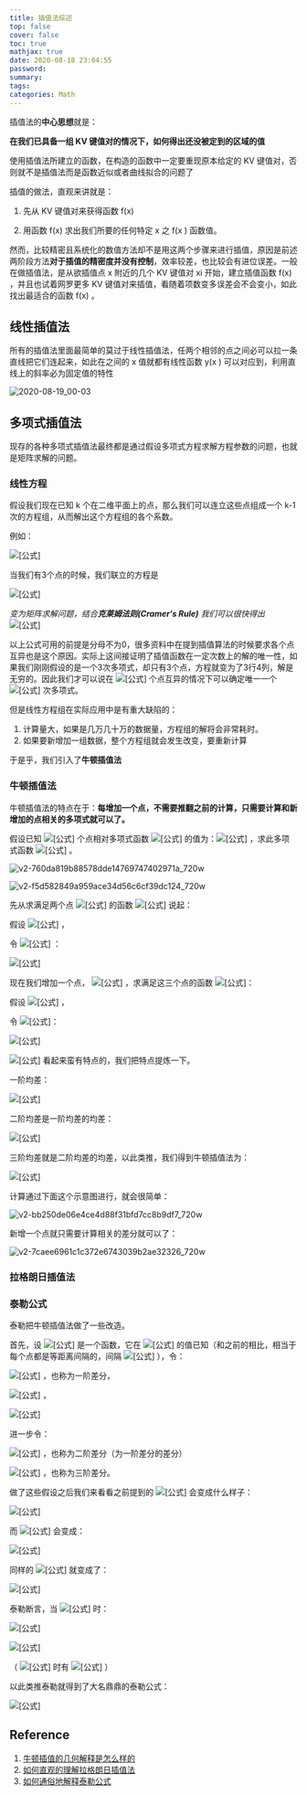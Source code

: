```yaml
---
title: 插值法综述
top: false
cover: false
toc: true
mathjax: true
date: 2020-08-18 23:04:55
password:
summary:
tags:
categories: Math
---
```




插值法的**中心思想**就是：

**在我们已具备一组 KV 键值对的情况下，如何得出还没被定到的区域的值**

使用插值法所建立的函数，在构造的函数中一定要重现原本给定的 KV 键值对，否则就不是插值法而是函数近似或者曲线拟合的问题了

插值的做法，直观来讲就是：

1. 先从 KV 键值对来获得函数 f(x)

2. 用函数 f(x) 求出我们所要的任何特定 x 之 f(x )  函数值。

<!--more-->

然而，比较精密且系统化的数值方法却不是用这两个步骤来进行插值，原因是前述两阶段方法**对于插值的精密度并没有控制**，效率较差，也比较会有进位误差。一般在做插值法，是从欲插值点 x 附近的几个 KV 键值对 xi 开始，建立插值函数 f(x) ，并且也试着网罗更多 KV 键值对来插值，看随着项数变多误差会不会变小，如此找出最适合的函数 f(x) 。



## 线性插值法

所有的插值法里面最简单的莫过于线性插值法，任两个相邻的点之间必可以拉一条直线把它们连起来，如此在之间的 x 值就都有线性函数 y(x ) 可以对应到，利用直线上的斜率必为固定值的特性

![2020-08-19_00-03](Interpolation/2020-08-19_00-03.png)

## 多项式插值法

现存的各种多项式插值法最终都是通过假设多项式方程求解方程参数的问题，也就是矩阵求解的问题。

### 线性方程

假设我们现在已知 k 个在二维平面上的点，那么我们可以连立这些点组成一个 k-1 次的方程组，从而解出这个方程组的各个系数。

例如：

 ![[公式]](https://www.zhihu.com/equation?tex=y%3DAx%5E2%2BBx%2BC)

当我们有3个点的时候，我们联立的方程是

![[公式]](https://www.zhihu.com/equation?tex=%5Cbegin%7Balign%7D+Ax_0%5E2%2BBx_0%2BC%26%3Dy_0%5C%5C+Ax_1%5E2%2BBx_1%2BC%26%3Dy_1%5C%5C+Ax_2%5E2%2BBx_2%2BC%26%3Dy_2+%5Cend%7Balign%7D)

*变为矩阵求解问题，结合**克莱姆法则(Cramer‘s Rule)** 我们可以很快得出*
![[公式]](https://www.zhihu.com/equation?tex=A%3D%5Cfrac%7B%5Cbegin%7Bvmatrix%7D+y_0+%26+x_0+%26+1+%5C%5C+y_1+%26+x_1+%26+1+%5C%5C+y_2+%26+x_2+%26+1+%5Cend%7Bvmatrix%7D%7D%7B%5Cbegin%7Bvmatrix%7D+x_0%5E2+%26+x_0+%26+1+%5C%5C+x_1%5E2+%26+x_1+%26+1+%5C%5C+x_2%5E2+%26+x_2+%26+1+%5Cend%7Bvmatrix%7D%7D%2C%5C+B%3D%5Cfrac%7B%5Cbegin%7Bvmatrix%7D+x_0%5E2+%26+y_0+%26+1+%5C%5C+x_1%5E2+%26+y_1+%26+1+%5C%5C+x_2%5E2+%26+y_2+%26+1+%5Cend%7Bvmatrix%7D%7D%7B%5Cbegin%7Bvmatrix%7D+x_0%5E2+%26+x_0+%26+1+%5C%5C+x_1%5E2+%26+x_1+%26+1+%5C%5C+x_2%5E2+%26+x_2+%26+1+%5Cend%7Bvmatrix%7D%7D%2C%5C+C%3D%5Cfrac%7B%5Cbegin%7Bvmatrix%7D+x_0%5E2+%26+x_0+%26+y_0+%5C%5C+x_1%5E2+%26+x_1+%26+y_1+%5C%5C+x_2%5E2+%26+x_2+%26+y_2+%5Cend%7Bvmatrix%7D%7D%7B%5Cbegin%7Bvmatrix%7D+x_0%5E2+%26+x_0+%26+1+%5C%5C+x_1%5E2+%26+x_1+%26+1+%5C%5C+x_2%5E2+%26+x_2+%26+1+%5Cend%7Bvmatrix%7D%7D)

以上公式可用的前提是分母不为0，很多资料中在提到插值算法的时候要求各个点互异也是这个原因。实际上这间接证明了插值函数在一定次数上的解的唯一性，如果我们刚刚假设的是一个3次多项式，却只有3个点，方程就变为了3行4列，解是无穷的。因此我们才可以说在 ![[公式]](https://www.zhihu.com/equation?tex=n) 个点互异的情况下可以确定唯一一个 ![[公式]](https://www.zhihu.com/equation?tex=n-1) 次多项式。

但是线性方程组在实际应用中是有重大缺陷的：

1. 计算量大，如果是几万几十万的数据量，方程组的解将会非常耗时。
2. 如果要新增加一组数据，整个方程组就会发生改变，要重新计算

于是乎，我们引入了**牛顿插值法**

### 牛顿插值法

牛顿插值法的特点在于：**每增加一个点，不需要推翻之前的计算，只需要计算和新增加的点相关的多项式就可以了。**

假设已知 ![[公式]](https://www.zhihu.com/equation?tex=n%2B1) 个点相对多项式函数 ![[公式]](https://www.zhihu.com/equation?tex=f) 的值为：![[公式]](https://www.zhihu.com/equation?tex=%28x_0%2Cf%28x_0%29%29%2C%28x_1%2Cf%28x_1%29%29%2C%28x_2%2Cf%28x_2%29%29%2C+%5Ccdots+%2C%28x_+n%2Cf%28x_+n%29%29) ，求此多项式函数 ![[公式]](https://www.zhihu.com/equation?tex=f) 。

![v2-760da819b88578dde14769747402971a_720w](Interpolation/v2-760da819b88578dde14769747402971a_720w.png)

![v2-f5d582849a959ace34d56c6cf39dc124_720w](Interpolation/v2-f5d582849a959ace34d56c6cf39dc124_720w.jpg)

先从求满足两个点 ![[公式]](https://www.zhihu.com/equation?tex=%28x_0%2Cf%28x_0%29%29%2C%28x_1%2Cf%28x_1%29%29) 的函数 ![[公式]](https://www.zhihu.com/equation?tex=f_1%28x%29) 说起：

假设 ![[公式]](https://www.zhihu.com/equation?tex=f_1%28x%29%3Df%28x_0%29%2Bb_1%28x-x_0%29) ，

令 ![[公式]](https://www.zhihu.com/equation?tex=f_1%28x_1%29%3Df%28x_1%29) ：

![[公式]](https://www.zhihu.com/equation?tex=%5Cbegin%7Balign%2A%7D+%26+%5Cimplies+b_1%3D%5Cfrac%7Bf%28x_1%29-f%28x_0%29%7D%7Bx_1-x_0%7D+%5C%5C+%26+%5Cimplies+f_1%28x%29%3Df%28x_0%29%2B%5Cfrac%7Bf%28x_1%29-f%28x_0%29%7D%7Bx_1-x_0%7D%28x-x_0%29+%5Cend%7Balign%2A%7D%5C%5C)

现在我们增加一个点， ![[公式]](https://www.zhihu.com/equation?tex=%28x_0%2Cf%28x_0%29%29%2C%28x_1%2Cf%28x_1%29%29%2C%28x_2%2Cf%28x_2%29%29) ，求满足这三个点的函数 ![[公式]](https://www.zhihu.com/equation?tex=f_2%28x%29)：

假设 ![[公式]](https://www.zhihu.com/equation?tex=f_2%28x%29%3Df_1%28x%29%2Bb_2%28x-x_0%29%28x-x_1%29) ，

令 ![[公式]](https://www.zhihu.com/equation?tex=f_2%28x_2%29%3Df%28x_2%29)：


![[公式]](https://www.zhihu.com/equation?tex=%5Cbegin%7Balign%2A%7D+%26+%5Cimplies+b_2%3D%26+%26+%5Cfrac%7B%5B%5Cfrac%7Bf%28x_2%29+-+f%28x_1%29%7D%7Bx_2+-+x_1%7D%5D+-+%5B%5Cfrac%7Bf%28x_1%29+-+f%28x_0%29%7D%7Bx_1+-+x_0%7D%5D%7D%7Bx_2+-+x_0%7D+%5C%5C+%26+%5Cimplies+f_2%28x%29+%3D+%26+%26+f%28x_0%29%2B%5Cfrac%7Bf%28x_1%29-f%28x_0%29%7D%7Bx_1-x_0%7D%28x-x_0%29+%5C%5C+%26+%26+%26+%2B%5Cfrac%7B%5B%5Cfrac%7Bf%28x_2%29+-+f%28x_1%29%7D%7Bx_2+-+x_1%7D%5D+-+%5B%5Cfrac%7Bf%28x_1%29+-+f%28x_0%29%7D%7Bx_1+-+x_0%7D%5D%7D%7Bx_2+-+x_0%7D%28x-x_0%29%28x-x_1%29+%5Cend%7Balign%2A%7D%5C%5C)

![[公式]](https://www.zhihu.com/equation?tex=b_1%2Cb_2) 看起来蛮有特点的，我们把特点提炼一下。

一阶均差：

![[公式]](https://www.zhihu.com/equation?tex=f%5Bx_+i%2Cx_+j%5D%3D%5Cfrac%7Bf%28x_+i%29-f%28x_+j%29%7D%7Bx_+i-x_+j%7D%2Ci%5Cne+j%5C%5C)

二阶均差是一阶均差的均差：

![[公式]](https://www.zhihu.com/equation?tex=f%5Bx_+i%2Cx_+j%2Cx_+k%5D%3D%5Cfrac%7Bf%5Bi%2Cj%5D-f%5Bj%2Ck%5D%7D%7Bx_+i-x_+k%7D%2Ci%5Cne+j%5Cne+k%5C%5C)

三阶均差就是二阶均差的均差，以此类推，我们得到牛顿插值法为：

![[公式]](https://www.zhihu.com/equation?tex=%5Cbegin%7Balign%2A%7D+f%28x%29+%3D%26+f%28%7Bx_0%7D%29+%2B+f%5B%7Bx_0%7D%2C%7Bx_1%7D%5D%28x+-+%7Bx_0%7D%29+%5C%5C+%26+%2B+f%5B%7Bx_0%7D%2C%7Bx_1%7D%2C%7Bx_2%7D%5D%28x+-+%7Bx_0%7D%29%28x+-+%7Bx_1%7D%29+%2B%5Ccdots+%5C%5C+%26+%2B+f%5B%7Bx_0%7D%2C%7Bx_1%7D%2C+%5Ccdots+%2C%7Bx_%7Bn+-+2%7D%7D%2C%7Bx_%7Bn+-+1%7D%7D%5D%28x+-+%7Bx_0%7D%29%28x+-+%7Bx_1%7D%29+%5Ccdots+%28x+-+%7Bx_%7Bn+-+2%7D%7D%29%28x+-+%7Bx_%7Bn+-+1%7D%7D%29+%5C%5C+%26+%2B+f%5B%7Bx_0%7D%2C%7Bx_1%7D%2C+%5Ccdots+%2C%7Bx_%7Bn+-+1%7D%7D%2C%7Bx_+n%7D%5D%28x+-+%7Bx_0%7D%29%28x+-+%7Bx_1%7D%29+%5Ccdots+%28x+-+%7Bx_%7Bn+-+1%7D%7D%29%28x+-+%7Bx_+n%7D%29+%5Cend%7Balign%2A%7D%5C%5C)

计算通过下面这个示意图进行，就会很简单：

![v2-bb250de06e4ce4d88f31bfd7cc8b9df7_720w](/opt/src/github.com/Whisker17/blog-source/blog/source/_posts/Interpolation/v2-bb250de06e4ce4d88f31bfd7cc8b9df7_720w.jpg)

新增一个点就只需要计算相关的差分就可以了：

![v2-7caee6961c1c372e6743039b2ae32326_720w](/opt/src/github.com/Whisker17/blog-source/blog/source/_posts/Interpolation/v2-7caee6961c1c372e6743039b2ae32326_720w.jpg)



### 拉格朗日插值法



### 泰勒公式

泰勒把牛顿插值法做了一些改造。

首先，设 ![[公式]](https://www.zhihu.com/equation?tex=f%28x%29) 是一个函数，它在 ![[公式]](https://www.zhihu.com/equation?tex=x_0%2Cx_0%2B%5CDelta+x%2Cx_0%2B2%5CDelta+x%2Cx_0%2B3%5CDelta+x%2C%5Ccdots+%2Cx_0%2Bn%5CDelta+x) 的值已知（和之前的相比，相当于每个点都是等距离间隔的，间隔 ![[公式]](https://www.zhihu.com/equation?tex=%5CDelta+x) ），令：

![[公式]](https://www.zhihu.com/equation?tex=%5CDelta+f%28x_0%29%3Df%28x_0%2B%5CDelta+x%29-f%28x_0%29) ，也称为一阶差分，

![[公式]](https://www.zhihu.com/equation?tex=%5CDelta+f%28x_0%2B%5CDelta+x%29%3Df%28x_0%2B2%5CDelta+x%29-f%28x_0%2B%5CDelta+x%29) ，

![[公式]](https://www.zhihu.com/equation?tex=%5CDelta+f%28x_0%2B2%5CDelta+x%29%3Df%28x_0%2B3%5CDelta+x%29-f%28x_0%2B2%5CDelta+x%29)



进一步令：

![[公式]](https://www.zhihu.com/equation?tex=%5CDelta+%5E2+f%28x_0%29%3D%5CDelta+f%28x_0%2B%5CDelta+x%29-%5CDelta+f%28x_0%29) ，也称为二阶差分（为一阶差分的差分）

![[公式]](https://www.zhihu.com/equation?tex=%5CDelta+%5E3+f%28x_0%29%3D%5CDelta+%5E2+f%28x_0%2B%5CDelta+x%29-%5CDelta+%5E2+f%28x_0%29) ，也称为三阶差分。

做了这些假设之后我们来看看之前提到的 ![[公式]](https://www.zhihu.com/equation?tex=b_1) 会变成什么样子：

![[公式]](https://www.zhihu.com/equation?tex=b_1%3D%5Cfrac%7Bf%28x_1%29-f%28x_0%29%7D%7Bx_1-x_0%7D%5Cimplies+b1%3D%5Cfrac%7B%5CDelta+f%28x_0%29%7D%7B%5CDelta+x%7D%5C%5C)

而 ![[公式]](https://www.zhihu.com/equation?tex=f_1%28x%29) 会变成：

![[公式]](https://www.zhihu.com/equation?tex=f_1%28x%29%3Df%28x_0%29%2B%5Cfrac%7Bf%28x_1%29-f%28x_0%29%7D%7Bx_1-x_0%7D%28x-x_0%29%5Cimplies+f_1%28x%29%3Df%28x_0%29%2B%5Cfrac%7B%5CDelta+f%28x_0%29%7D%7B%5CDelta+x%7D%28x-x_0%29%5C%5C)

同样的 ![[公式]](https://www.zhihu.com/equation?tex=f_2%28x%29) 就变成了：

![[公式]](https://www.zhihu.com/equation?tex=f_2%28x%29%3Df%28x_0%29%2B%5Cfrac%7B%5CDelta+f%28x_0%29%7D%7B%5CDelta+x%7D%28x-x_0%29%2B%5Cfrac%7B%5CDelta+%5E2+f%28x_0%29%7D%7B2%5CDelta+x%7D%28x-x_0%29%28x-x_1%29%5C%5C)

泰勒断言，当 ![[公式]](https://www.zhihu.com/equation?tex=%5CDelta+x%3D0) 时：

![[公式]](https://www.zhihu.com/equation?tex=f_1%28x%29%3Df%28x_0%29%2Bf%27%28x_0%29%28x-x_0%29%5C%5C)

![[公式]](https://www.zhihu.com/equation?tex=f_1%28x%29%3Df%28x_0%29%2Bf%27%28x_0%29%28x-x_0%29%2B%5Cfrac%7Bf%27%27%28x_0%29%7D%7B2%21%7D%28x-x_0%29%5E2%5C%5C)

（ ![[公式]](https://www.zhihu.com/equation?tex=%5CDelta+x%3D0) 时有 ![[公式]](https://www.zhihu.com/equation?tex=x-x_1%3Dx-x_0) ）

以此类推泰勒就得到了大名鼎鼎的泰勒公式：

![[公式]](https://www.zhihu.com/equation?tex=f%28x%29%3Df%28x_0%29%2Bf%27%28x_0%29%28x-x_0%29%2B%5Cfrac%7Bf%27%27%28x_0%29%7D%7B2%21%7D%28x-x_0%29%5E2%2B%5Ccdots+%5C%5C)

## Reference

1. [牛顿插值的几何解释是怎么样的](https://www.zhihu.com/question/22320408)
2. [如何直观的理解拉格朗日插值法](https://www.zhihu.com/question/58333118)
3. [如何通俗地解释泰勒公式](https://www.zhihu.com/question/21149770)